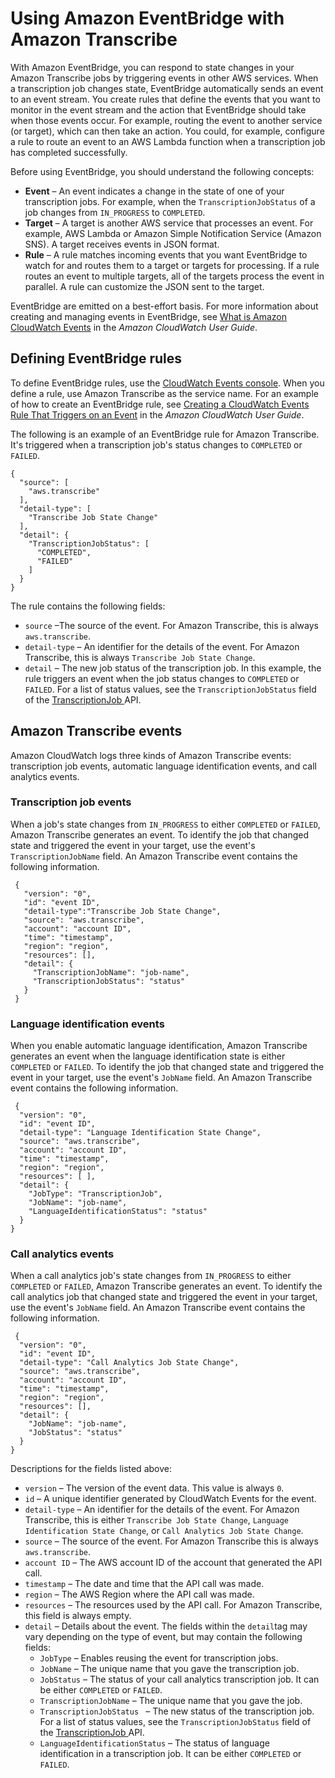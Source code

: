 # Using Amazon EventBridge with Amazon Transcribe<a name="cloud-watch-events"></a>

With Amazon EventBridge, you can respond to state changes in your Amazon Transcribe jobs by triggering events in other AWS services\. When a transcription job changes state, EventBridge automatically sends an event to an event stream\. You create rules that define the events that you want to monitor in the event stream and the action that EventBridge should take when those events occur\. For example, routing the event to another service \(or target\), which can then take an action\. You could, for example, configure a rule to route an event to an AWS Lambda function when a transcription job has completed successfully\.

Before using EventBridge, you should understand the following concepts:
+ **Event** – An event indicates a change in the state of one of your transcription jobs\. For example, when the `TranscriptionJobStatus` of a job changes from `IN_PROGRESS` to `COMPLETED`\.
+ **Target** – A target is another AWS service that processes an event\. For example, AWS Lambda or Amazon Simple Notification Service \(Amazon SNS\)\. A target receives events in JSON format\. 
+ **Rule** – A rule matches incoming events that you want EventBridge to watch for and routes them to a target or targets for processing\. If a rule routes an event to multiple targets, all of the targets process the event in parallel\. A rule can customize the JSON sent to the target\.

EventBridge are emitted on a best\-effort basis\. For more information about creating and managing events in EventBridge, see [What is Amazon CloudWatch Events](https://docs.aws.amazon.com/AmazonCloudWatch/latest/events/WhatIsCloudWatchEvents.html) in the *Amazon CloudWatch User Guide*\.

## Defining EventBridge rules<a name="defining-rules"></a>

To define EventBridge rules, use the [CloudWatch Events console](https://console.aws.amazon.com/cloudwatch)\. When you define a rule, use Amazon Transcribe as the service name\. For an example of how to create an EventBridge rule, see [Creating a CloudWatch Events Rule That Triggers on an Event](https://docs.aws.amazon.com/AmazonCloudWatch/latest/events/Create-CloudWatch-Events-Rule.html) in the *Amazon CloudWatch User Guide*\.

The following is an example of an EventBridge rule for Amazon Transcribe\. It's triggered when a transcription job's status changes to `COMPLETED` or `FAILED`\. 

```
{
  "source": [
    "aws.transcribe"
  ],
  "detail-type": [
    "Transcribe Job State Change"
  ],
  "detail": {
    "TranscriptionJobStatus": [
      "COMPLETED",
      "FAILED"
    ]
  }
}
```

The rule contains the following fields:
+ `source` –The source of the event\. For Amazon Transcribe, this is always `aws.transcribe`\.
+ `detail-type` – An identifier for the details of the event\. For Amazon Transcribe, this is always `Transcribe Job State Change`\.
+ `detail` – The new job status of the transcription job\. In this example, the rule triggers an event when the job status changes to `COMPLETED` or `FAILED`\. For a list of status values, see the `TranscriptionJobStatus` field of the [ TranscriptionJob ](API_TranscriptionJob.md) API\.

## Amazon Transcribe events<a name="events"></a>

Amazon CloudWatch logs three kinds of Amazon Transcribe events: transcription job events, automatic language identification events, and call analytics events\.

### Transcription job events<a name="job-event"></a>

When a job's state changes from `IN_PROGRESS` to either `COMPLETED` or `FAILED`, Amazon Transcribe generates an event\. To identify the job that changed state and triggered the event in your target, use the event's `TranscriptionJobName` field\. An Amazon Transcribe event contains the following information\.

```
 {
   "version": "0",
   "id": "event ID",
   "detail-type":"Transcribe Job State Change",
   "source": "aws.transcribe",
   "account": "account ID",
   "time": "timestamp",
   "region": "region",
   "resources": [],
   "detail": {
     "TranscriptionJobName": "job-name",
     "TranscriptionJobStatus": "status"
   }   
 }
```

### Language identification events<a name="lang-id-event"></a>

When you enable automatic language identification, Amazon Transcribe generates an event when the language identification state is either `COMPLETED` or `FAILED`\. To identify the job that changed state and triggered the event in your target, use the event's `JobName` field\. An Amazon Transcribe event contains the following information\.

```
 {
  "version": "0",
  "id": "event ID",
  "detail-type": "Language Identification State Change",
  "source": "aws.transcribe",
  "account": "account ID",
  "time": "timestamp",
  "region": "region",
  "resources": [ ],
  "detail": {
    "JobType": "TranscriptionJob",
    "JobName": "job-name",
    "LanguageIdentificationStatus": "status" 
  }
}
```

### Call analytics events<a name="analytics-event"></a>

When a call analytics job's state changes from `IN_PROGRESS` to either `COMPLETED` or `FAILED`, Amazon Transcribe generates an event\. To identify the call analytics job that changed state and triggered the event in your target, use the event's `JobName` field\. An Amazon Transcribe event contains the following information\.

```
 {
  "version": "0",
  "id": "event ID",
  "detail-type": "Call Analytics Job State Change",
  "source": "aws.transcribe",
  "account": "account ID",
  "time": "timestamp",
  "region": "region",
  "resources": [],
  "detail": {
    "JobName": "job-name",
    "JobStatus": "status"
  }
}
```

Descriptions for the fields listed above:
+ `version` – The version of the event data\. This value is always `0`\.
+ `id` – A unique identifier generated by CloudWatch Events for the event\.
+ `detail-type` – An identifier for the details of the event\. For Amazon Transcribe, this is either `Transcribe Job State Change`, `Language Identification State Change`, or `Call Analytics Job State Change`\.
+ `source` – The source of the event\. For Amazon Transcribe this is always `aws.transcribe`\.
+ `account ID` – The AWS account ID of the account that generated the API call\.
+ `timestamp` – The date and time that the API call was made\.
+ `region` – The AWS Region where the API call was made\.
+ `resources` – The resources used by the API call\. For Amazon Transcribe, this field is always empty\.
+ `detail` – Details about the event\. The fields within the `detail`tag may vary depending on the type of event, but may contain the following fields:
  + `JobType` – Enables reusing the event for transcription jobs\.
  + `JobName` – The unique name that you gave the transcription job\. 
  + `JobStatus` – The status of your call analytics transcription job\. It can be either `COMPLETED` or `FAILED`\.
  + `TranscriptionJobName` – The unique name that you gave the job\.
  + `TranscriptionJobStatus ` – The new status of the transcription job\. For a list of status values, see the `TranscriptionJobStatus` field of the [ TranscriptionJob ](API_TranscriptionJob.md) API\.
  + `LanguageIdentificationStatus` – The status of language identification in a transcription job\. It can be either `COMPLETED` or `FAILED`\.
